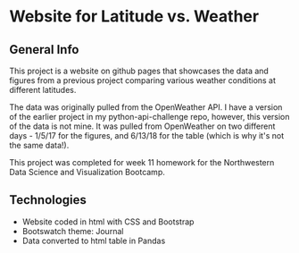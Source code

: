 # Website for Latitude vs. Weather

## General Info

This project is a website on github pages that showcases the data and figures from a previous project comparing various weather conditions at different latitudes. 

The data was originally pulled from the OpenWeather API. I have a version of the earlier project in my python-api-challenge repo, however, this version of the data is not mine. It was pulled from OpenWeather on two different days - 1/5/17 for the figures, and 6/13/18 for the table (which is why it's not the same data!). 

This project was completed for week 11 homework for the Northwestern Data Science and Visualization Bootcamp.

## Technologies

* Website coded in html with CSS and Bootstrap
* Bootswatch theme: Journal
* Data converted to html table in Pandas
